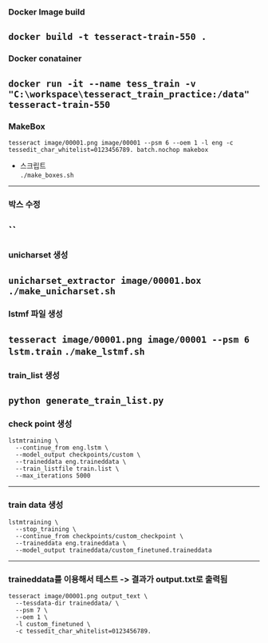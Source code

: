 ### Docker Image build
`docker build -t tesseract-train-550 .`
---

### Docker conatainer
`docker run -it --name tess_train -v "C:\workspace\tesseract_train_practice:/data" tesseract-train-550`
---

### MakeBox
`tesseract image/00001.png image/00001 --psm 6 --oem 1 -l eng -c tessedit_char_whitelist=0123456789. batch.nochop makebox`  

* 스크립트  
`./make_boxes.sh`

---

### 박스 수정
``
---

### unicharset 생성
`unicharset_extractor image/00001.box`
`./make_unicharset.sh`
---

### lstmf 파일 생성
`tesseract image/00001.png image/00001 --psm 6 lstm.train`
`./make_lstmf.sh`
---

### train_list 생성
`python generate_train_list.py`
---

### check point 생성
```
lstmtraining \
  --continue_from eng.lstm \
  --model_output checkpoints/custom \
  --traineddata eng.traineddata \
  --train_listfile train.list \
  --max_iterations 5000
```
---

### train data 생성
```
lstmtraining \
  --stop_training \
  --continue_from checkpoints/custom_checkpoint \
  --traineddata eng.traineddata \
  --model_output traineddata/custom_finetuned.traineddata
```
---

### traineddata를 이용해서 테스트 -> 결과가 output.txt로 출력됨
```
tesseract image/00001.png output_text \
  --tessdata-dir traineddata/ \
  --psm 7 \
  --oem 1 \
  -l custom_finetuned \
  -c tessedit_char_whitelist=0123456789.
```